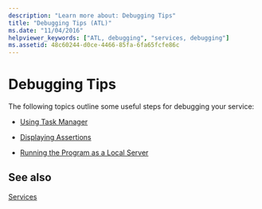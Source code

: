 ```yaml
---
description: "Learn more about: Debugging Tips"
title: "Debugging Tips (ATL)"
ms.date: "11/04/2016"
helpviewer_keywords: ["ATL, debugging", "services, debugging"]
ms.assetid: 48c60244-d0ce-4466-85fa-6fa65fcfe86c
---
```

# Debugging Tips

The following topics outline some useful steps for debugging your service:

- [Using Task Manager](../atl/using-task-manager.md)

- [Displaying Assertions](../atl/displaying-assertions.md)

- [Running the Program as a Local Server](../atl/running-the-program-as-a-local-server.md)

## See also

[Services](../atl/atl-services.md)
